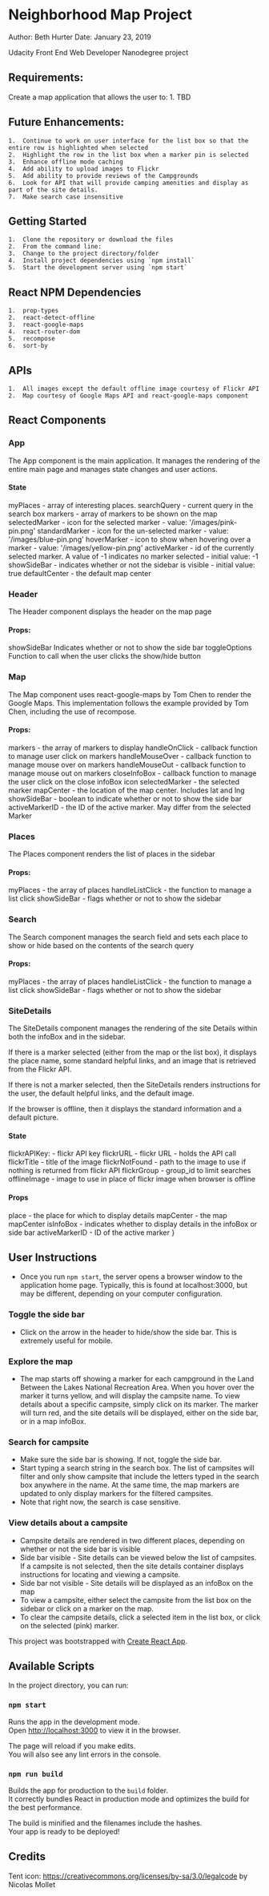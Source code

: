 # Neighborhood Map Project

 Author:  Beth Hurter
 Date:    January 23, 2019

 Udacity Front End Web Developer Nanodegree project

## Requirements:
Create a map application that allows the user to:
    1.  TBD

## Future Enhancements:
    1.  Continue to work on user interface for the list box so that the entire row is highlighted when selected
    2.  Highlight the row in the list box when a marker pin is selected
    3.  Enhance offline mode caching
    4.  Add ability to upload images to Flickr
    5.  Add ability to provide reviews of the Campgrounds
    6.  Look for API that will provide camping amenities and display as part of the site details.
    7.  Make search case insensitive

## Getting Started
    1.  Clone the repository or download the files
    2.  From the command line:
    3.  Change to the project directory/folder
    4.  Install project dependencies using `npm install`
    5.  Start the development server using `npm start`

## React NPM Dependencies
    1.  prop-types
    2.  react-detect-offline
    3.  react-google-maps
    4.  react-router-dom
    5.  recompose
    6.  sort-by

## APIs
    1.  All images except the default offline image courtesy of Flickr API
    2.  Map courtesy of Google Maps API and react-google-maps component

## React Components

### App
The App component is the main application.  It manages the rendering of the entire main page and manages state changes and user actions.

#### State
  myPlaces - array of interesting places.
  searchQuery - current query in the search box
  markers - array of markers to be shown on the map
  selectedMarker - icon for the selected marker - value: '/images/pink-pin.png'
  standardMarker - icon for the un-selected marker - value: '/images/blue-pin.png'
  hoverMarker - icon to show when hovering over a marker - value:  '/images/yellow-pin.png'
  activeMarker - id of the currently selected marker.  A value of -1 indicates no marker selected - initial value: -1
  showSideBar - indicates whether or not the sidebar is visible - initial value:  true
  defaultCenter - the default map center

### Header
The Header component displays the header on the map page

#### Props:
  showSideBar   Indicates whether or not to show the side bar
  toggleOptions Function to call when the user clicks the show/hide button

### Map
The Map component uses react-google-maps  by Tom Chen to render the Google Maps.  This implementation follows the example provided by Tom Chen, including the use of recompose.

#### Props:
  markers - the array of markers to display
  handleOnClick - callback function to manage user click on markers
  handleMouseOver - callback function to manage mouse over on markers
  handleMouseOut - callback function to manage mouse out on markers
  closeInfoBox - callback function to manage the user click on the close infoBox icon
  selectedMarker - the selected marker
  mapCenter - the location of the map center.  Includes lat and lng
  showSideBar - boolean to indicate whether or not to show the side bar
  activeMarkerID - the ID of the active marker.  May differ from the selected Marker

### Places
The Places component renders the list of places in the sidebar

#### Props:
  myPlaces - the array of places
  handleListClick - the function to manage a list click
  showSideBar - flags whether or not to show the sidebar

### Search
The Search component manages the search field and sets each place to show or hide based on the contents of the search query

#### Props:
  myPlaces - the array of places
  handleListClick - the function to manage a list click
  showSideBar - flags whether or not to show the sidebar

### SiteDetails
The SiteDetails component manages the rendering of the site Details within both the infoBox and in the sidebar.

If there is a marker selected (either from the map or the list box), it displays the place name, some standard helpful links, and an image that is retrieved from the Flickr API.

If there is not a marker selected, then the SiteDetails renders instructions for the user, the default helpful links, and the default image.

If the browser is offline, then it displays the standard information and a default picture.

#### State
  flickrAPIKey: - flickr API key
  flickrURL -  flickr URL - holds the API call
  flickrTitle - title of the image
  flickrNotFound - path to the image to use if nothing is returned from flickr API
  flickrGroup - group_id to limit searches
  offlineImage - image to use in place of flickr image when browser is offline

#### Props
  place - the place for which to display details
  mapCenter - the map mapCenter
  isInfoBox - indicates whether to display details in the infoBox or side bar
  activeMarkerID - ID of the active marker
}

## User Instructions
- Once you run `npm start`, the server opens a browser window to the application home page. Typically, this is found at localhost:3000, but may be different, depending on your computer configuration.

### Toggle the side bar
- Click on the arrow in the header to hide/show the side bar.  This is extremely useful for mobile.

### Explore the map
- The map starts off showing a marker for each campground in the Land Between the Lakes National Recreation Area.  When you hover over the marker it turns yellow, and will display the campsite name.  To view details about a specific campsite, simply click on its marker.  The marker will turn red, and the site details will be displayed, either on the side bar, or in a map infoBox.

### Search for campsite
- Make sure the side bar is showing.  If not, toggle the side bar.
- Start typing a search string in the search box.  The list of campsites will filter and only show  campsite that include the letters typed in the search box anywhere in the name.  At the same time, the map markers are updated to only display markers for the filtered campsites.
- Note that right now, the search is case sensitive.

### View details about a campsite
- Campsite details are rendered in two different places, depending on whether or not the side bar is visible
- Side bar visible - Site details can be viewed below the list of campsites.  If a campsite is not selected, then the site details container displays instructions for locating and viewing a campsite.
- Side bar not visible - Site details will be displayed as an infoBox on the map
- To view a campsite, either select the campsite from the list box on the sidebar or click on a marker on the map.
- To clear the campsite details, click a selected item in the list box, or click on the selected (pink) marker.



This project was bootstrapped with [Create React App](https://github.com/facebook/create-react-app).

## Available Scripts

In the project directory, you can run:

### `npm start`

Runs the app in the development mode.<br>
Open [http://localhost:3000](http://localhost:3000) to view it in the browser.

The page will reload if you make edits.<br>
You will also see any lint errors in the console.

### `npm run build`

Builds the app for production to the `build` folder.<br>
It correctly bundles React in production mode and optimizes the build for the best performance.

The build is minified and the filenames include the hashes.<br>
Your app is ready to be deployed!

## Credits

Tent icon:  https://creativecommons.org/licenses/by-sa/3.0/legalcode by Nicolas Mollet

